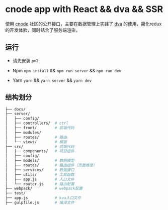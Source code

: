# cnode app with React && dva && SSR
使用 [cnode](https://cnodejs.org/api) 社区的公开接口，主要在数据管理上实践了 [dva](https://github.com/dvajs/dva) 的使用，简化redux的开发体验，同时结合了服务端渲染。

## 运行
- 请先安装 `pm2`


- Npm
`npm install` && `npm run server` && `npm run dev`


- Yarn
`yarn` && `yarn server` && `yarn dev`


## 结构划分
```bash
├── docs/
├── server/
│   ├── config/
│   ├── controllers/  # ctrl
│   ├── front/        # 前端代码
│   ├── modules/
│   ├── routes/       # 路由
│   └── views/        # 模版
├── src/              # 前端代码
│   ├── components/   # 项目组件
│   ├── config/
│   ├── models/       # 数据模型
│   ├── routes/       # 路由组件（页面维度）
│   ├── services/     # 数据接口
│   ├── utils/        # 工具函数
│   ├── app.js        # 入口文件
│   └── router.js     # 路由配置
├── webpack/          # webpack配置
├── test/
├── app.js            # koa入口文件
├── gulpfile.js       # 编译文件
```
